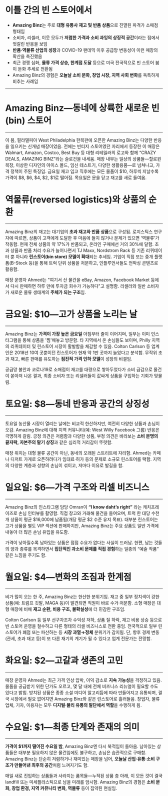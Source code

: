 # 이틀 간의 빈 스토어에서


* **Amazing Binz**는 주로 **대형 유통사 재고 및 반품 상품**으로 진열된 파격가 소매점 형태임
* 소비자, 리셀러, 이웃 모두가 **저렴한 가격과 소비 과잉의 상징적 공간**이라는 점에서 엇갈린 반응을 보임
* **반품·역물류 산업의 성장**과 COVID-19 팬데믹 이후 공급망 변동성이 이런 매장의 확산을 촉진했음
* 최근 경쟁 심화, **물류 가격 상승, 한계점 도달** 등으로 미국 전국적으로 빈 스토어 붐이 둔화 추세로 전환됨
* Amazing Binz의 경험은 **오늘날 소비 문화, 창업 시장, 지역 사회 변화**를 독특하게 비추는 사례임

---

# Amazing Binz—동네에 상륙한 새로운 빈(bin) 스토어
-------------------------------------

이 봄, 필라델피아 West Philadelphia 한복판에 오픈한 Amazing Binz는 다양한 반응을 일으키는 신개념 매장이었음. 전에는 빈티지 스토어였던 자리에서 등장한 이 매장은 Walmart, Amazon, Costco, Best Buy 등 대형 리테일러의 로고와 함께 “CRAZY DEALS, AMAZING BINZ”라는 슬로건을 내세움. 매장 내부는 일상의 상품들—할로윈 복장, 이상한 디자인의 아이스 몰드, 임신 테스트기, 다양한 생활용품—로 넘쳐나고, 가격 정책이 주된 특징임. 금요일 재고 입고 직후에는 모든 물품이 $10, 하루씩 지날수록 가격이 $8, $6, $4, $2, $1로 떨어짐. 목요일은 문을 닫고 재고를 새로 들여옴.

# 역물류(reversed logistics)와 상품의 순환
---------------------------------

Amazing Binz의 재고는 대기업의 **초과 재고와 반품 상품**으로 구성됨. 로지스틱스 연구자에 따르면, 상품이 고객에게 도달한 후 마음에 들지 않거나 문제가 있으면 ‘역물류’가 작동함. 현재 전체 상품의 약 17%가 반품되고, 온라인 구매에선 거의 30%에 달함. 초과 상품과 반품 처리 수요가 늘어나면서 TJ Maxx, Nordstrom Rack 등 기존 리퀴데이터 뿐 아니라 **린스토어(bin store) 모델이 확대**되는 추세임. 기업이 직접 또는 중개 플랫폼(B-Stock 등)을 통해 트럭 단위 상품을 처분하고, 인플루언서들도 언박싱 콘텐츠로 활용함.

매장 운영자 Ahmed는 "여기서 산 물건을 eBay, Amazon, Facebook Market 등에서 다시 판매하면 하루 만에 투자금 회수가 가능하다"고 설명함. 리셀러와 일반 소비자가 새로운 물류 생태계의 **주체가 되는 구조**임.

# 금요일: $10—고가 상품을 노리는 날
-----------------------

Amazing Binz는 **가격이 가장 높은 금요일** 아침부터 줄이 이어지며, 일부는 이미 인스타그램을 통해 상품을 '찜'해놓고 방문함. 타 지역에서 온 손님들도 보이며, Philly 지역의 리퀴데이터 및 린스토어 시장이 활발함을 체감할 수 있음. Colton Carlson 등 업계인은 2018년 10여 곳뿐이던 린스토어가 현재 약 1만 곳까지 늘었다고 분석함. 무작위 초과 재고, 빠른 판매를 유도하는 **점진적 가격 인하 모델**이 성장의 비결임.

공급망 불안과 코로나19로 소매점이 재고를 대량으로 쌓아두었다가 소비 급감으로 물건이 쏟아져 나온 결과, 최종 소비자 또는 리셀러들이 값싸게 상품을 구입하는 기회가 맞물림.

# 토요일: $8—동네 반응과 공간의 상징성
------------------------

토요일 농산물 시장이 열리는 날에는 비교적 한산하지만, 여전히 다양한 상품과 손님이 오감. Amazing Binz에 대해 지역 커뮤니티(예: West Willy Facebook 그룹) 반응은 극명하게 갈림. 긍정 의견은 저렴함과 다양한 상품, 부정 의견은 바라보는 **소비 문명의 끝자락, 자본주의 말기 상징**과 같은 심리적 거리감이 뚜렷함.

매장 위치는 대형 물류 공간이 아닌, 동네의 오래된 스트리트에 자리함. Ahmed는 카페나 디저트 가게로 오픈하려다가 임대료·허가 등의 문제로 소규모 린스토어를 택함. 지역의 다양한 계층과 성향의 손님이 섞이고, 저마다 이유로 발길을 함.

# 일요일: $6—가격 구조와 리셀 비즈니스
------------------------

Amazing Binz의 인스타그램 담당 Omran이 **“I know daht’s right”** 라는 캐치프레이즈로 손님 인터뷰를 촬영함. 직접 창고와 거래해 물건을 들여오며, 트럭 한 대당 수천 개 상품이 평균 $16,000에 납품됨(개당 평균 $2 수준 유지 목표). 대부분 린스토어는 고가 상품을 별도 VIP 섹션에 판매하지만, Amazing Binz는 주요 상품도 일반 가격에 내놓아 더 많은 손님 유입을 유도함.

가격이 낮아질수록 남아있는 상품은 점점 수요가 없다는 사실이 드러남. 한편, 남는 것들의 양과 종류를 목격하면서 **집단적인 과소비 문제를 직접 경험**하는 일종의 “예술 작품” 같은 느낌을 주기도 함.

# 월요일: $4—변화의 조짐과 한계점
---------------------

비가 많이 오는 한 주, Amazing Binz는 한산한 분위기임. 재고 중 일부 정치색이 강한 상품(예: 트럼프 깃발, MAGA 등)이 발견되면 직원이 바로 수거·처분함. 소형 매장은 대형 매장에 비해 **재고 순환, 비용 구조, 불확실성**에 더 민감한 구조임.

Colton Carlson 등 일부 선구자조차 수익성 저하, 상품 질 하락, 재고 비용 상승 등으로 빈 스토어 운영을 철수하고 다른 형태의 리셀 비즈니스로 전환 중임. 전국적으로 일부 린스토어가 폐점 또는 파산하는 등 **시장 과열→정체** 분위기가 감지됨. 단, 향후 경제 변동(관세, 초과 재고 등)이 또 다른 재기의 계기가 될 수 있다고 업계 전문가는 전망함.

# 화요일: $2—고갈과 생존의 고민
--------------------

매장 운영자 Ahmed는 최근 가격 인상 압박, 이익 감소로 **지속 가능성**을 걱정하고 있음. 물품을 공급받기 위한 단가도 오르고, 몇 달 내에 전체 비즈니스 리뉴얼이 필요할 수도 있다고 밝힘. 방치된 상품은 종종 소셜 미디어 알고리듬에 따라 만들어지고 유통되며, 결국 시장에서 필요 없어지면 Amazing Binz와 같은 린스토어로 흘러들음. 창업자, 물류업체, 기자, 이용자는 모두 **디지털·물리 유통의 말단에서 역할**을 수행하게 됨.

# 수요일: $1—최종 단계와 존재의 의미
-----------------------

**가격이 $1까지 떨어진 수요일 밤**, Amazing Binz엔 다시 북적임이 돌아옴. 남아있는 상품들은 대부분 필요하지 않은 물건임에도 불구하고, 손님은 습관적으로 구매함. Amazing Binz는 단순히 저렴하거나 재미있는 매장을 넘어, **오늘날 산업·유통·소비 구조가 만들어낸 최후의 공간**처럼 느껴지기도 함.

매일 새로 진입하는 상품들과 사라지는 품목들—누적된 상품 층 아래, 이 모든 것이 결국 landfill 또는 미세플라스틱으로 남을 미래를 암시함. Amazing Binz의 경험은 **소비 문화, 창업 환경, 지역 커뮤니티 변화, 역물류** 등이 집약된 현실임.


